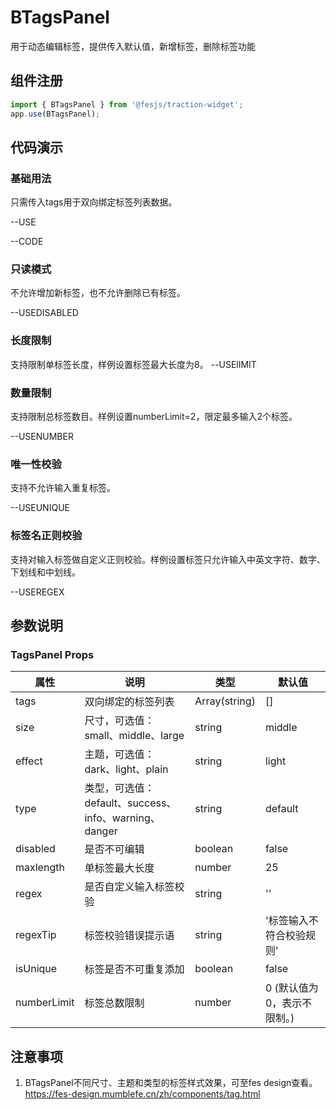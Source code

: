 # BTagsPanel
用于动态编辑标签，提供传入默认值，新增标签，删除标签功能

## 组件注册

```js
import { BTagsPanel } from '@fesjs/traction-widget';
app.use(BTagsPanel);
```
## 代码演示
### 基础用法
只需传入tags用于双向绑定标签列表数据。

--USE

--CODE

### 只读模式
不允许增加新标签，也不允许删除已有标签。

--USEDISABLED

### 长度限制
支持限制单标签长度，样例设置标签最大长度为8。
--USElIMIT

### 数量限制
支持限制总标签数目。样例设置numberLimit=2，限定最多输入2个标签。

--USENUMBER


### 唯一性校验
支持不允许输入重复标签。

--USEUNIQUE

### 标签名正则校验
支持对输入标签做自定义正则校验。样例设置标签只允许输入中英文字符、数字、下划线和中划线。

--USEREGEX

## 参数说明
### TagsPanel Props

| 属性  | 说明                   | 类型                                    |  默认值                                 |
| ----- | ----------------------------- | ---------------------------------------- |------------------ |
| tags | 双向绑定的标签列表 | Array(string)|[]|
| size | 尺寸，可选值：small、middle、large | string|middle|
| effect | 主题，可选值：dark、light、plain | string|light|
| type |  类型，可选值：default、success、info、warning、danger | string|default|
| disabled | 是否不可编辑 | boolean|false|
| maxlength | 单标签最大长度 | number|25|
| regex | 是否自定义输入标签校验 | string|''|
| regexTip | 标签校验错误提示语 | string|'标签输入不符合校验规则'|
| isUnique | 标签是否不可重复添加 | boolean|false|
| numberLimit | 标签总数限制 | number| 0 (默认值为0，表示不限制。)|


## 注意事项
1. BTagsPanel不同尺寸、主题和类型的标签样式效果，可至fes design查看。 https://fes-design.mumblefe.cn/zh/components/tag.html